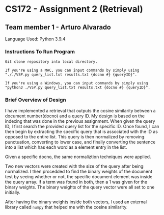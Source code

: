 # CS172 - Assignment 2 (Retrieval)

## Team member 1 - Arturo Alvarado

Language Used: Python 3.9.4

### Instructions To Run Program
`Git clone repository into local directory.`

`If you're using a MAC, you can input commands by simply using "././VSP.py query_list.txt results.txt {docno #} {queryID}".`

`If you're using a Windows, you can input commands by simply using "python3 ./VSP.py query_list.txt results.txt {docno #} {queryID}".`

### Brief Overview of Design
I have implemented a retrieval that outputs the cosine similarity between a document number(docno) and a query ID. My design is based on the 
indexing that was done in the previous assignment. When given the query ID, I first search the provided query list for the specific ID. Once found, 
I can then begin by extracting the specific query that is associated with the ID as opposed to the entire list. This query is then normalized
by removing punctuation, converting to lower case, and finally converting the sentence into a list which has each word as a element entry in the list.

Given a specific docno, the same normaliztion techniques were applied. 

Two new vectors were created with the size of the query after being normalized. I then procedded to find the binary weights of the document test by 
seeing whether or not, the specific document element was inside the query array. If a term was found in both, then a 1 was given for the binary weights. 
The binary weights of the query vector were all set to one initially.

After having the binary weights inside both vectors, I used an external library called `numpy` that helped me with the cosine similarity.

